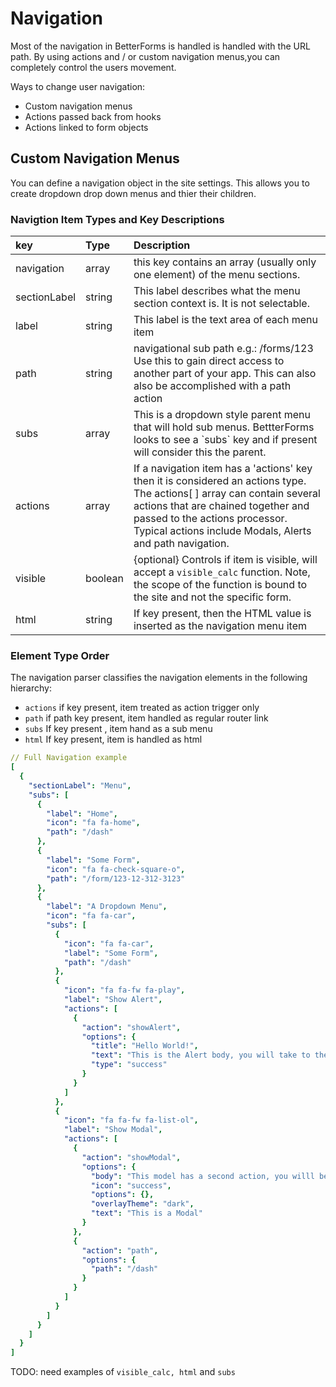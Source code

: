 # Navigation

Most of the navigation in BetterForms is handled is handled with the URL path. By using actions and / or custom navigation menus,you can completely control the users movement.

Ways to change user navigation:

* Custom navigation menus
* Actions passed back from hooks
* Actions linked to form objects

## Custom Navigation Menus

You can define a navigation object in the site settings. This allows you to create dropdown drop down menus and thier their children.

### Navigtion Item Types and Key Descriptions

| key | Type | Description |
| :--- | :--- | :--- |
| navigation | array | this key contains an array \(usually only one element\) of the menu sections. |
| sectionLabel | string | This label describes what the menu section context is. It is not selectable. |
| label | string | This label is the text area of each menu item |
| path | string | navigational sub path e.g.: /forms/123 Use this to gain direct access to another part of your app. This can also also be accomplished with a path action |
| subs | array | This is a dropdown style parent menu that will hold sub menus. BettterForms looks to see a \`subs\` key and if present will consider this the parent. |
| actions | array | If a navigation item has a 'actions' key then it is considered an actions type. The actions\[ \] array can contain several actions that are chained together and passed to the actions processor. Typical actions include Modals, Alerts and path navigation. |
| visible | boolean | {optional} Controls if item is visible, will accept a `visible_calc` function. Note, the scope of the function is bound to the site and not the specific form.  |
| html | string | If key present, then the HTML value is inserted as the navigation menu item |

### Element Type Order

The navigation parser classifies the navigation elements in the following hierarchy:

* `actions` if key present, item treated as action trigger only
* `path` if path key present, item handled as regular router link
* `subs` If key present , item hand as a sub menu
* `html` If key present, item is handled as html

```yaml
// Full Navigation example
[
  {
    "sectionLabel": "Menu",
    "subs": [
      {
        "label": "Home",
        "icon": "fa fa-home",
        "path": "/dash"
      },
      {
        "label": "Some Form",
        "icon": "fa fa-check-square-o",
        "path": "/form/123-12-312-3123"
      },
      {
        "label": "A Dropdown Menu",
        "icon": "fa fa-car",
        "subs": [
          {
            "icon": "fa fa-car",
            "label": "Some Form",
            "path": "/dash"
          },
          {
            "icon": "fa fa-fw fa-play",
            "label": "Show Alert",
            "actions": [
              {
                "action": "showAlert",
                "options": {
                  "title": "Hello World!",
                  "text": "This is the Alert body, you will take to the dash",
                  "type": "success"
                }
              }
            ]
          },
          {
            "icon": "fa fa-fw fa-list-ol",
            "label": "Show Modal",
            "actions": [
              {
                "action": "showModal",
                "options": {
                  "body": "This model has a second action, you willl be taken to the /dash",
                  "icon": "success",
                  "options": {},
                  "overlayTheme": "dark",
                  "text": "This is a Modal"
                }
              },
              {
                "action": "path",
                "options": {
                  "path": "/dash"
                }
              }
            ]
          }
        ]
      }
    ]
  }
]

```



TODO: need examples of `visible_calc, html` and `subs`

